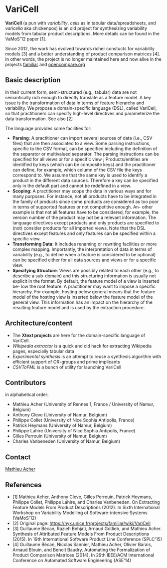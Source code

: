 # VariCell

**VariCell** (a pun with *variability*, *cells* as in tabular data/spreadsheets, and *varicella* aka chickenpox) is an old project for synthesizing variability models from tabular product descriptions. 
More details can be found in the VaMoS'12 paper [1].

Since 2012, the work has evolved towards richer constucts for variability models [3] and a better understanding of product comparison matrices [4]. 
In other words, the project is no longer maintained here and now alive in the projects [familiar](http://familiar-project.github.com) and [opencompare.org](http://opencompare.org)

## Basic description

In their current form, semi-structured (e.g., tabular) data are not semantically rich enough to directly translate as a feature model. A key issue is the transformation of data in terms of feature hierarchy and variability. We propose a domain-specific language (DSL), called VariCell, so that practitioners can specify high-level directives and parameterize the data transformation.
See also [2] 

The language provides some facilities for:

  * **Parsing**: A practitioner can import several sources of data (i.e., CSV files) that are then associated to a view. Some parsing instructions, specific to the CSV format, can be specified including the definition of the separator or multivalued separator. The parsing instructions can be specified for all views or for a specific view ; Products/entities are identified by keys (which can be composite keys) and the practitioner can define, for example, which column of the CSV file the keys correspond to. We assume that the same key is used to identify a product in the different data sources. Therefore a key can be specified only in the default part and cannot be redefined in a view.
  * **Scoping**: A practitioner may scope the data in various ways and for many purposes. For instance, not all products have to be integrated in the family of products since some products are considered as too poor in terms of supported features or not competitive enough. An- other example is that not all features have to be considered, for example, the version number of the product may not be a relevant information. The language directives except products and only products are specified to (not) consider products for all imported views. Note that the DSL directives except features and only features can be specified within a specific view.
  * **Transforming Data**: It includes renaming or rewriting facilities or more complex mapping. Importantly, the interpretation of data in terms of variability (e.g., to define when a feature is considered to be optional) can be specified either for all data sources and views or for a specific view.
  * **Specifying Structure**: Views are possibly related to each other (e.g., to describe a sub-domain) and this structuring information is usually not explicit in the format. By default, the feature model of a view is inserted be- low the root feature. A practitioner may want to impose a specific hierarchy. For example, hosting below general means that the feature model of the hosting view is inserted below the feature model of the general view. This information has an impact on the hierarchy of the resulting feature model and is used by the extraction procedure.

## Architecture/content 

  * The **Xtext projects** are here for the domain-specific language of VariCell. 
  * *Wikipedia extractor* is a quick and old hack for extracting Wikipedia pages, especially tabular data
  * *Experimental synthesis* is an attempt to reuse a synthesis algorithm with efficient support of OR-groups and prime implicants
  * *CSVToFML* is a bunch of utility for launching VariCell 



## Contributors

in alphabetical order:

  * Mathieu Acher (University of Rennes 1, France / University of Namur, Belgium)
  * Anthony Cleve (University of Namur, Belgium)
  * Philippe Collet (University of Nice Sophia Antipolis, France)
  * Patrick Heymans (University of Namur, Belgium)
  * Philippe Lahire (University of Nice Sophia Antipolis, France)
  * Gilles Perrouin (University of Namur, Belgium)
  * Charles Vanbeneden (University of Namur, Belgium)

## Contact

[Mathieu Acher](http://www.mathieuacher.com)

## References 

 * [1] Mathieu Acher, Anthony Cleve, Gilles Perrouin, Patrick Heymans, Philippe Collet, Philippe Lahire, and Charles Vanbeneden. On Extracting Feature Models From Product Descriptions (2012). In Sixth International Workshop on Variability Modelling of Software-intensive Systems (VaMoS'12)
 * [2] Original page: https://nyx.unice.fr/projects/familiar/wiki/VariCell
 * [3] Guillaume Bécan, Razieh Behjati, Arnaud Gotlieb, and Mathieu Acher. Synthesis of Attributed Feature Models From Product Descriptions (2015). In 19th International Software Product Line Conference (SPLC'15)
 * [4] Guillaume Bécan, Nicolas Sannier, Mathieu Acher, Olivier Barais, Arnaud Blouin, and Benoit Baudry. Automating the Formalization of Product Comparison Matrices (2014). In 29th IEEE/ACM International Conference on Automated Software Engineering (ASE'14)

